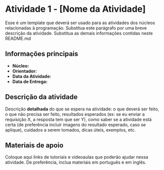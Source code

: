 # Atividade 1 - [Nome da Atividade]

Esse é um template que deverá ser usado para as atividades dos núcleos relacionadas à programação. Substitua este parágrafo por uma breve descrição da atividade. Substitua as demais informações contidas neste README.md

## Informações principais

- **Núcleo:**
- **Orientador:**
- **Data da Atividade:**
- **Data de Entrega:**

## Descrição da atividade

Descrição **detalhada** do que se espera na atividade: o que deverá ser feito, o que não precisa ser feito, resultados esperados (ex: se eu enviar a requisição X, a resposta tem que ser Y), como saber se a atividade está certa (de preferência incluir imagens do resultado esperado, caso se aplique), cuidados a serem tomados, dicas úteis, exemplos, etc.

## Materiais de apoio

Coloque aqui links de tutoriais e videoaulas que poderão ajudar nessa atividade. De preferência, inclua materiais em português e em inglês.
